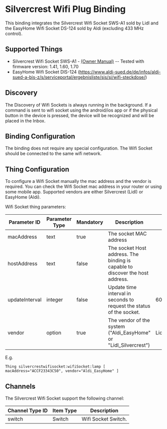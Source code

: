 # Silvercrest Wifi Plug Binding

This binding integrates the Silvercrest Wifi Socket SWS-A1 sold by Lidl and the EasyHome Wifi Socket DS-124 sold by Aldi (excluding 433 MHz control).

## Supported Things

- Silvercrest Wifi Socket SWS-A1 - [(Owner Manual)](http://www.lidl-service.com/static/118127777/103043_FI.pdf)   --   Tested with firmware version: 1.41, 1.60, 1.70
- EasyHome Wifi Socket DIS-124 (https://www.aldi-sued.de/de/infos/aldi-sued-a-bis-z/s/serviceportal/ergebnisliste/sis/si/wifi-steckdose/)


## Discovery

The Discovery of Wifi Sockets is always running in the background. If a command is sent to wifi socket using the android/ios app or if the physical button in the device is pressed, the device will be recognized and will be placed in the Inbox.

## Binding Configuration

The binding does not require any special configuration. The Wifi Socket should be connected to the same wifi network.

## Thing Configuration

To configure a Wifi Socket manually the mac address and the vendor is required. You can check the Wifi Socket mac address in your router or using some mobile app. Supported vendors are either Silvercrest (Lidl) or EasyHome (Aldi). 

Wifi Socket thing parameters:

| Parameter ID | Parameter Type | Mandatory | Description | Default |
|--------------|----------------|------|------------------|-----|
| macAddress | text | true | The socket MAC address |  |
| hostAddress | text | false | The socket Host address. The binding is capable to discover the host address. |  |
| updateInterval | integer | false | Update time interval in seconds to request the status of the socket. | 60 |
| vendor | option | true | The vendor of the system ("Aldi_EasyHome" or "Lidl_Silvercrest") | Lidl_Silvercrest |


E.g.

```
Thing silvercrestwifisocket:wifiSocket:lamp [ macAddress="ACCF23343C50", vendor="Aldi_EasyHome" ]
```

## Channels

The Silvercrest Wifi Socket support the following channel:

| Channel Type ID | Item Type    | Description  |
|-----------------|------------------------|--------------|
| switch | Switch | Wifi Socket Switch. |